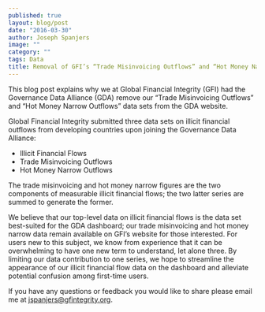 ```yaml
---
published: true
layout: blog/post
date: "2016-03-30"
author: Joseph Spanjers
image: ""
category: ""
tags: Data
title: Removal of GFI’s “Trade Misinvoicing Outflows” and “Hot Money Narrow Outflows” Data Sets
---
```

This blog post explains why we at Global Financial Integrity (GFI) had the Governance Data Alliance (GDA) remove our “Trade Misinvoicing Outflows” and “Hot Money Narrow Outflows” data sets from the GDA website. 


Global Financial Integrity submitted three data sets on illicit financial outflows from developing countries upon joining the Governance Data Alliance:

- Illicit Financial Flows
- Trade Misinvoicing Outflows
- Hot Money Narrow Outflows

The trade misinvoicing and hot money narrow figures are the two components of measurable illicit financial flows; the two latter series are summed to generate the former.

We believe that our top-level data on illicit financial flows is the data set best-suited for the GDA dashboard; our trade misinvoicing and hot money narrow data remain available on GFI’s website for those interested. For users new to this subject, we know from experience that it can be overwhelming to have one new term to understand, let alone three. By limiting our data contribution to one series, we hope to streamline the appearance of our illicit financial flow data on the dashboard and alleviate potential confusion among first-time users. 

If you have any questions or feedback you would like to share please email me at jspanjers@gfintegrity.org.

